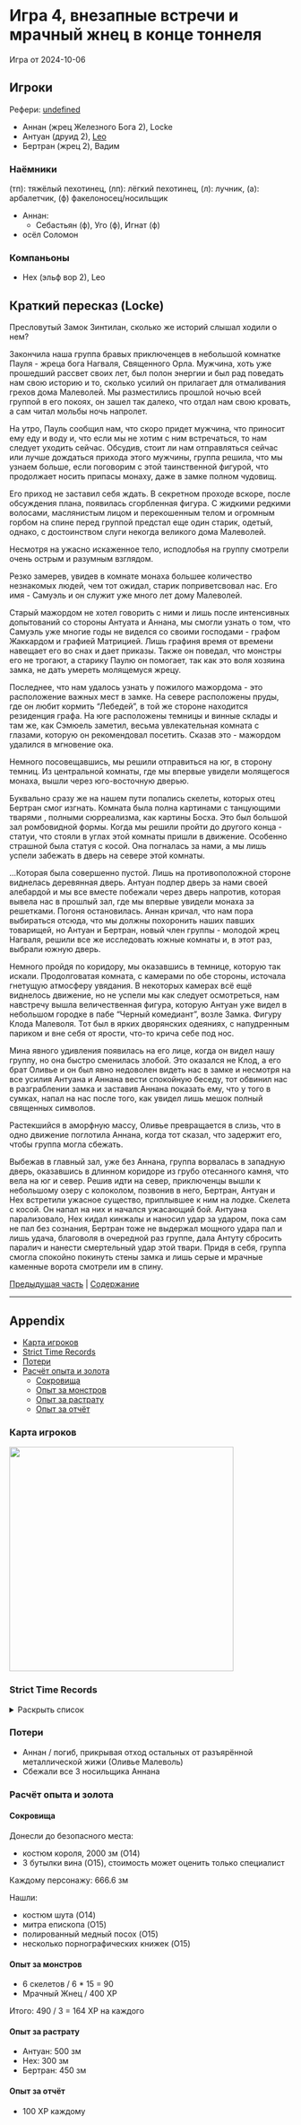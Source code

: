 # Игра 4, внезапные встречи и мрачный жнец в конце тоннеля

<!--
<a title="" href="">
  <img src="" style="width:800px" />
</a>
-->

Игра от 2024-10-06

## Игроки

Рефери: [undefined](https://t.me/oktottrpg)

- Аннан (жрец Железного Бога 2), Locke
- Антуан (друид 2), [Leo](https://t.me/fiftyforfifty)
- Бертран (жрец 2), Вадим

### Наёмники

(тп): тяжёлый пехотинец, (лп): лёгкий пехотинец, (л): лучник, (а): арбалетчик, (ф) факелоносец/носильщик

- Аннан:
  - Себастьян (ф), Уго (ф), Игнат (ф)
- осёл Соломон

### Компаньоны

- Нех (эльф вор 2), Leo

## Краткий пересказ (Locke)

Пресловутый Замок Зинтилан, сколько же историй слышал ходили о нем?

Закончила наша группа бравых приключенцев в небольшой комнатке Пауля - жреца бога Нагваля, Священного Орла. Мужчина,
хоть уже прошедший рассвет своих лет, был полон энергии и был рад поведать нам свою историю и то, сколько усилий он
прилагает для отмаливания грехов дома Малеволей. Мы разместились прошлой ночью всей группой в его покоях, он зашел так
далеко, что отдал нам свою кровать, а сам читал мольбы ночь напролет.

На утро, Пауль сообщил нам, что скоро придет мужчина, что приносит ему еду и воду и, что если мы не хотим с ним
встречаться, то нам следует уходить сейчас. Обсудив, стоит ли нам отправляться сейчас или лучше дождаться прихода этого
мужчины, группа решила, что мы узнаем больше, если поговорим с этой таинственной фигурой, что продолжает носить припасы
монаху, даже в замке полном чудовищ.

Его приход не заставил себя ждать. В секретном проходе вскоре, после обсуждения плана, появилась сгорбленная фигура. С
жидкими редкими волосами, маслянистым лицом и перекошенным телом и огромным горбом на спине перед группой предстал еще
один старик, одетый, однако, с достоинством слуги некогда великого дома Малеволей.

Несмотря на ужасно искаженное тело, исподлобья на группу смотрели очень острым и разумным взглядом.

Резко замерев, увидев в комнате монаха большее количество незнакомых людей, чем тот ожидал, старик поприветсвовал нас.
Его имя - Самуэль и он служит уже много лет дому Малеволей.

Старый мажордом не хотел говорить с ними и лишь после интенсивных допытований со стороны Антуата и Аннана, мы смогли
узнать о том, что Самуэль уже многие годы не виделся со своими господами - графом Жаккардом и графией Матрицией. Лишь
графиня время от времени навещает его во снах и дает приказы. Также он поведал, что монстры его не трогают, а старику
Паулю он помогает, так как это воля хозяина замка, не дать умереть молящемуся жрецу.

Последнее, что нам удалось узнать у пожилого мажордома - это расположение важных мест в замке. На севере расположены
пруды, где он любит кормить “Лебедей”, в той же стороне находится резиденция графа. На юге расположены темницы и винные
склады и там же, как Сэмюель заметил, весьма увлекательная комната с глазами, которую он рекомендовал посетить. Сказав
это - мажордом удалился в мгновение ока.

Немного посовещавшись, мы решили отправиться на юг, в сторону темниц. Из центральной комнаты, где мы впервые увидели
молящегося монаха, вышли через юго-восточную дверью.

Буквально сразу же на нашем пути попались скелеты, которых отец Бертран смог изгнать. Комната была полна картинами с
танцующими тварями , полными сюрреализма, как картины Босха. Это был большой зал ромбовидной формы. Когда мы решили
пройти до другого конца - статуи, что стояли в углах этой комнаты пришли в движение. Особенно страшной была статуя с
косой. Она погналась за нами, а мы лишь успели забежать в дверь на севере этой комнаты.

...Которая была совершенно пустой. Лишь на противоположной стороне виднелась деревянная дверь. Антуан подпер дверь за
нами своей алебардой и мы все вместе побежали через дверь напротив, которая вывела нас в прошлый зал, где мы впервые
увидели монаха за решетками. Погоня остановилась. Аннан кричал, что нам пора выбираться отсюда, что мы должны похоронить
наших павших товарищей, но Антуан и Бертран, новый член группы - молодой жрец Нагваля, решили все же исследовать южные
комнаты и, в этот раз, выбрали южную дверь.

Немного пройдя по коридору, мы оказавшись в темнице, которую так искали. Продолговатая комната, с камерами по обе
стороны, источала гнетущую атмосферу увядания. В некоторых камерах всё ещё виднелось движение, но не успели мы как
следует осмотреться, нам навстречу вышла величественная фигура, которую Антуан уже видел в небольшом городке в пабе
“Черный комедиант”, возле Замка. Фигуру Клода Малеволя. Тот был в ярких дворянских одеяниях, с напудренным париком и вне
себя от ярости, что-то крича себе под нос.

Мина явного удивления появилась на его лице, когда он видел нашу группу, но она быстро сменилась злобой. Это оказался не
Клод, а его брат Оливье и он был явно недоволен видеть нас в замке и несмотря на все усилия Антуана и Аннана вести
спокойную беседу, тот обвинил нас в разграблении замка и заставив Аннана показать ему, что у того в сумках, напал на нас
после того, как увидел лишь мешок полный священных символов.

Растекшийся в аморфную массу, Оливье превращается в слизь, что в одно движение поглотила Аннана, когда тот сказал, что
задержит его, чтобы группа могла сбежать.

Выбежав в главный зал, уже без Аннана, группа ворвалась в западную дверь, оказавшись в длинном коридоре из грубо
отесанного камня, что вела на юг и север. Решив идти на север, приключенцы вышли к небольшому озеру с колоколом,
позвонив в него, Бертран, Антуан и Нех встретили ужасное существо, приплывшее к ним на лодке. Скелета с косой. Он напал
на них и начался ужасающий бой. Антуана парализовало, Нех кидал кинжалы и наносил удар за ударом, пока сам не пал без
сознания, Бертран тоже не выдержал мощного удара пал и лишь удача, благоволя в очередной раз группе, дала Антуту
сбросить паралич и нанести смертельный удар этой твари. Придя в себя, группа смогла спокойно покинуть стены замка и лишь
серые и мрачные каменные ворота смотрели им в спину.

[Предыдущая часть](./xyntillan-03.md) | [Содержание](./Readme.md)

---

## Appendix

<!-- toc -->

- [Карта игроков](#%D0%BA%D0%B0%D1%80%D1%82%D0%B0-%D0%B8%D0%B3%D1%80%D0%BE%D0%BA%D0%BE%D0%B2)
- [Strict Time Records](#strict-time-records)
- [Потери](#%D0%BF%D0%BE%D1%82%D0%B5%D1%80%D0%B8)
- [Расчёт опыта и золота](#%D1%80%D0%B0%D1%81%D1%87%D1%91%D1%82-%D0%BE%D0%BF%D1%8B%D1%82%D0%B0-%D0%B8-%D0%B7%D0%BE%D0%BB%D0%BE%D1%82%D0%B0)
  - [Сокровища](#%D1%81%D0%BE%D0%BA%D1%80%D0%BE%D0%B2%D0%B8%D1%89%D0%B0)
  - [Опыт за монстров](#%D0%BE%D0%BF%D1%8B%D1%82-%D0%B7%D0%B0-%D0%BC%D0%BE%D0%BD%D1%81%D1%82%D1%80%D0%BE%D0%B2)
  - [Опыт за растрату](#%D0%BE%D0%BF%D1%8B%D1%82-%D0%B7%D0%B0-%D1%80%D0%B0%D1%81%D1%82%D1%80%D0%B0%D1%82%D1%83)
  - [Опыт за отчёт](#%D0%BE%D0%BF%D1%8B%D1%82-%D0%B7%D0%B0-%D0%BE%D1%82%D1%87%D1%91%D1%82)

<!-- tocstop -->

### Карта игроков

<a title="" href="https://github.com/user-attachments/assets/03128873-2b0e-4f5d-abeb-01bac5942ebf">
  <img src="https://github.com/user-attachments/assets/03128873-2b0e-4f5d-abeb-01bac5942ebf" style="width:400px" />
</a>

<!--
<a title="" href="">
  <img src="" style="width:400px" />
</a>
-->

### Strict Time Records

<details><summary>Раскрыть список</summary>

По дням

- 1 дорога до замка (Игра 1)
- 2 разведка, вход через разрушенные восточные ворота (Игра 2, Игра 3, Игра 4)
- 3,4 дорога обратно

</details>


### Потери

- Аннан / погиб, прикрывая отход остальных от разъярённой металлической жижи (Оливье Малеволь)
- Сбежали все 3 носильщика Аннана

### Расчёт опыта и золота

#### Сокровища

Донесли до безопасного места:

- костюм короля, 2000 зм (O14)
- 3 бутылки вина (O15), стоимость может оценить только специалист

Каждому персонажу: 666.6 зм

Нашли:

- костюм шута (O14)
- митра епископа (O15)
- полированный медный посох (O15)
- несколько порнографических книжек (O15)

#### Опыт за монстров

- 6 скелетов / 6 \* 15 = 90
- Мрачный Жнец / 400 XP

Итого: 490 / 3 = 164 XP на каждого

#### Опыт за растрату

- Антуан: 500 зм
- Нех: 300 зм
- Бертран: 450 зм

#### Опыт за отчёт

- 100 XP каждому
